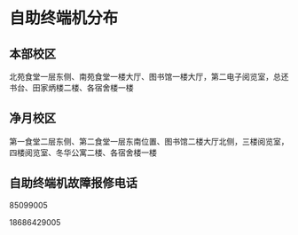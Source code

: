 # 自助终端机分布

## 本部校区

北苑食堂一层东侧、南苑食堂一楼大厅、图书馆一楼大厅，第二电子阅览室，总还书台、田家炳楼二楼、各宿舍楼一楼

## 净月校区

第一食堂二层东侧、第二食堂一层东南位置、图书馆二楼大厅北侧，三楼阅览室，四楼阅览室、冬华公寓二楼、各宿舍楼一楼

## 自助终端机故障报修电话

85099005

18686429005
